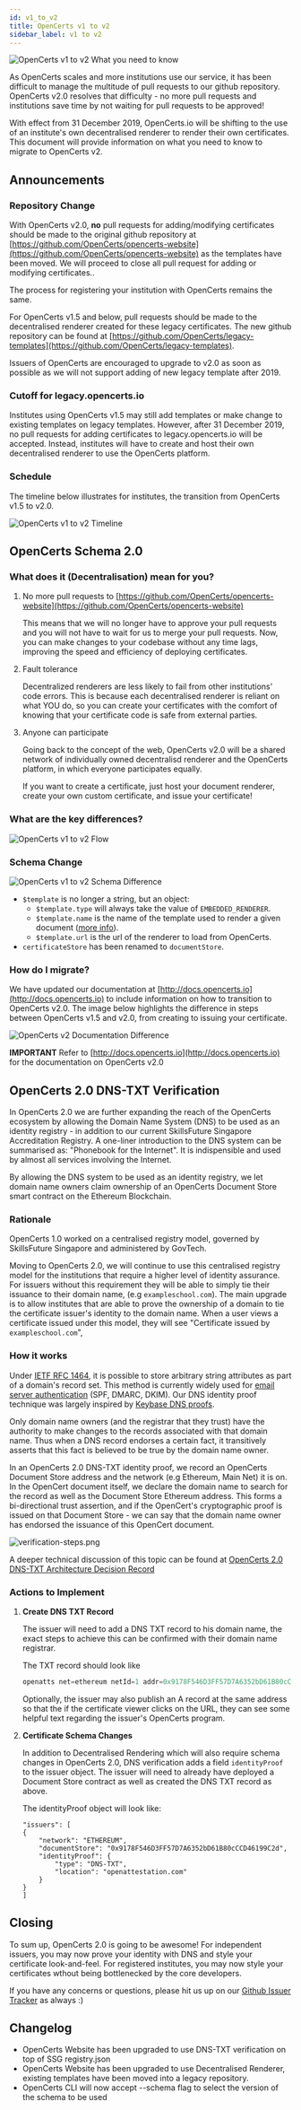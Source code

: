 ```yaml
---
id: v1_to_v2
title: OpenCerts v1 to v2
sidebar_label: v1 to v2
---
```


![OpenCerts v1 to v2 What you need to know](/img/docs/migrations/v1_to_v2/schema2-update.png)

As OpenCerts scales and more institutions use our service, it has been difficult to manage the multitude of pull requests to our github repository. OpenCerts v2.0 resolves that difficulty - no more pull requests and institutions save time by not waiting for pull requests to be approved!

With effect from 31 December 2019, OpenCerts.io will be shifting to the use of an institute's own decentralised renderer to render their own certificates. This document will provide information on what you need to know to migrate to OpenCerts v2.

## Announcements

### Repository Change

With OpenCerts v2.0, **no** pull requests for adding/modifying certificates should be made to the original github repository at [https://github.com/OpenCerts/opencerts-website](https://github.com/OpenCerts/opencerts-website) as the templates have been moved. We will proceed to close all pull request for adding or modifying certificates..

The process for registering your institution with OpenCerts remains the same.

For OpenCerts v1.5 and below, pull requests should be made to the decentralised renderer created for these legacy certificates. The new github repository can be found at [https://github.com/OpenCerts/legacy-templates](https://github.com/OpenCerts/legacy-templates).

Issuers of OpenCerts are encouraged to upgrade to v2.0 as soon as possible as we will not support adding of new legacy template after 2019.

### Cutoff for legacy.opencerts.io

Institutes using OpenCerts v1.5 may still add templates or make change to existing templates on legacy templates. However, after 31 December 2019, no pull requests for adding certificates to legacy.opencerts.io will be accepted. Instead, institutes will have to create and host their own decentralised renderer to use the OpenCerts platform.

### Schedule

The timeline below illustrates for institutes, the transition from OpenCerts v1.5 to v2.0.

![OpenCerts v1 to v2 Timeline](/img/docs/migrations/v1_to_v2/schema2_timeline.png)

## OpenCerts Schema 2.0

### What does it (Decentralisation) mean for you?

1. No more pull requests to [https://github.com/OpenCerts/opencerts-website](https://github.com/OpenCerts/opencerts-website)

   This means that we will no longer have to approve your pull requests and you will not have to wait for us to merge your pull requests. Now, you can make changes to your codebase without any time lags, improving the speed and efficiency of deploying certificates.

2. Fault tolerance

   Decentralized renderers are less likely to fail from other institutions' code errors. This is because each decentralised renderer is reliant on what YOU do, so you can create your certificates with the comfort of knowing that your certificate code is safe from external parties.

3. Anyone can participate

   Going back to the concept of the web, OpenCerts v2.0 will be a shared network of individually owned decentralisd renderer and the OpenCerts platform, in which everyone participates equally.

   If you want to create a certificate, just host your document renderer, create your own custom certificate, and issue your certificate!

### What are the key differences?

![OpenCerts v1 to v2 Flow](/img/docs/migrations/v1_to_v2/schema2_flow.png)

### Schema Change

![OpenCerts v1 to v2 Schema Difference](/img/docs/migrations/v1_to_v2/schema2_difference.png)

- `$template` is no longer a string, but an object:
  - `$template.type` will always take the value of `EMBEDDED_RENDERER`.
  - `$template.name` is the name of the template used to render a given document ([more info](https://openattestation.com/docs/advanced/custom-renderer)).
  - `$template.url` is the url of the renderer to load from OpenCerts.
- `certificateStore` has been renamed to `documentStore`.

### How do I migrate?

We have updated our documentation at [http://docs.opencerts.io](http://docs.opencerts.io) to include information on how to transition to OpenCerts v2.0. The image below highlights the difference in steps between OpenCerts v1.5 and v2.0, from creating to issuing your certificate.

![OpenCerts v2 Documentation Difference](/img/docs/migrations/v1_to_v2/schema2_docs.jpg)

**IMPORTANT** Refer to [http://docs.opencerts.io](http://docs.opencerts.io) for the documentation on OpenCerts v2.0

## OpenCerts 2.0 DNS-TXT Verification

In OpenCerts 2.0 we are further expanding the reach of the OpenCerts ecosystem by allowing the Domain Name System (DNS) to be used as an identity registry - in addition to our current SkillsFuture Singapore Accreditation Registry. A one-liner introduction to the DNS system can be summarised as: "Phonebook for the Internet". It is indispensible and used by almost all services involving the Internet.

By allowing the DNS system to be used as an identity registry, we let domain name owners claim ownership of an OpenCerts Document Store smart contract on the Ethereum Blockchain.

### Rationale

OpenCerts 1.0 worked on a centralised registry model, governed by SkillsFuture Singapore and administered by GovTech.

Moving to OpenCerts 2.0, we will continue to use this centralised registry model for the institutions that require a higher level of identity assurance. For issuers without this requirement they will be able to simply tie their issuance to their domain name, (e.g `exampleschool.com`). The main upgrade is to allow institutes that are able to prove the ownership of a domain to tie the certificate issuer's identity to the domain name. When a user views a certificate issued under this model, they will see "Certificate issued by `exampleschool.com`",

### How it works

Under [IETF RFC 1464](https://tools.ietf.org/html/rfc1464), it is possible to store arbitrary string attributes as part of a domain's record set. This method is currently widely used for [email server authentication](https://en.wikipedia.org/wiki/Email_authentication) (SPF, DMARC, DKIM). Our DNS identity proof technique was largely inspired by [Keybase DNS proofs](https://github.com/keybase/keybase-issues/issues/367).

Only domain name owners (and the registrar that they trust) have the authority to make changes to the records associated with that domain name. Thus when a DNS record endorses a certain fact, it transitively asserts that this fact is believed to be true by the domain name owner.

In an OpenCerts 2.0 DNS-TXT identity proof, we record an OpenCerts Document Store address and the network (e.g Ethereum, Main Net) it is on. In the OpenCert document itself, we declare the domain name to search for the record as well as the Document Store Ethereum address. This forms a bi-directional trust assertion, and if the OpenCert's cryptographic proof is issued on that Document Store - we can say that the domain name owner has endorsed the issuance of this OpenCert document.

![verification-steps.png](/img/docs/migrations/v1_to_v2/verification-steps.png)

A deeper technical discussion of this topic can be found at [OpenCerts 2.0 DNS-TXT Architecture Decision Record](https://github.com/OpenCerts/adr/blob/master/decentralized_identity_proof_DNS-TXT.md)

### Actions to Implement

1. **Create DNS TXT Record**

   The issuer will need to add a DNS TXT record to his domain name, the exact steps to achieve this can be confirmed with their domain name registrar.

   The TXT record should look like

   ```javascript
   openatts net=ethereum netId=1 addr=0x9178F546D3FF57D7A6352bD61B80cCCD46199C2d
   ```

   Optionally, the issuer may also publish an A record at the same address so that the if the certificate viewer clicks on the URL, they can see some helpful text regarding the issuer's OpenCerts program.

2. **Certificate Schema Changes**

   In addition to Decentralised Rendering which will also require schema changes in OpenCerts 2.0, DNS verification adds a field `identityProof` to the issuer object. The issuer will need to already have deployed a Document Store contract as well as created the DNS TXT record as above.

   The identityProof object will look like:

   ```
   "issuers": [
   {
       "network": "ETHEREUM",
       "documentStore": "0x9178F546D3FF57D7A6352bD61B80cCCD46199C2d",
       "identityProof": {
           "type": "DNS-TXT",
           "location": "openattestation.com"
       }
   }
   ]
   ```

## Closing

To sum up, OpenCerts 2.0 is going to be awesome! For independent issuers, you may now prove your identity with DNS and style your certificate look-and-feel. For registered institutes, you may now style your certificates wthout being bottlenecked by the core developers.

If you have any concerns or questions, please hit us up on our [Github Issuer Tracker](https://github.com/OpenCerts/opencerts-documentation/issues) as always :)

## Changelog

- OpenCerts Website has been upgraded to use DNS-TXT verification on top of SSG registry.json
- OpenCerts Website has been upgraded to use Decentralised Renderer, existing templates have been moved into a legacy repository.
- OpenCerts CLI will now accept --schema flag to select the version of the schema to be used
